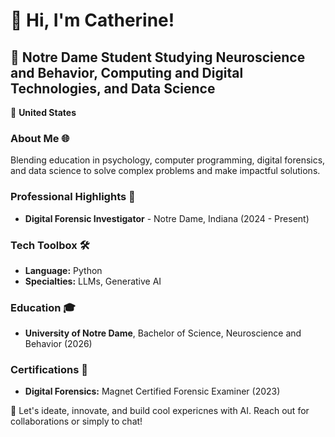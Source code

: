# 👋 Hi, I'm Catherine!

## 🚀 Notre Dame Student Studying Neuroscience and Behavior, Computing and Digital Technologies, and Data Science

📍 **United States**  


### About Me 🌐
Blending education in psychology, computer programming, digital forensics, and data science to solve complex problems and make impactful solutions.


### Professional Highlights 🌟
- **Digital Forensic Investigator** - Notre Dame, Indiana (2024 - Present)


### Tech Toolbox 🛠️
- **Language:** Python
- **Specialties:** LLMs, Generative AI

### Education 🎓
- **University of Notre Dame**, Bachelor of Science, Neuroscience and Behavior (2026)

### Certifications 📜
- **Digital Forensics:** Magnet Certified Forensic Examiner (2023)

🔗 Let's ideate, innovate, and build cool expericnes with AI. Reach out for collaborations or simply to chat!
